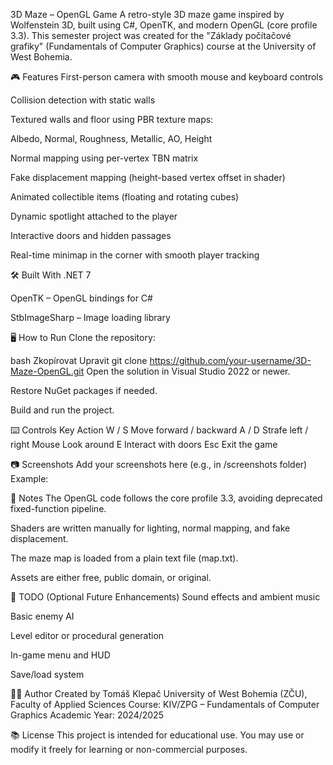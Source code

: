 3D Maze – OpenGL Game
A retro-style 3D maze game inspired by Wolfenstein 3D, built using C#, OpenTK, and modern OpenGL (core profile 3.3).
This semester project was created for the "Základy počítačové grafiky" (Fundamentals of Computer Graphics) course at the University of West Bohemia.

🎮 Features
First-person camera with smooth mouse and keyboard controls

Collision detection with static walls

Textured walls and floor using PBR texture maps:

Albedo, Normal, Roughness, Metallic, AO, Height

Normal mapping using per-vertex TBN matrix

Fake displacement mapping (height-based vertex offset in shader)

Animated collectible items (floating and rotating cubes)

Dynamic spotlight attached to the player

Interactive doors and hidden passages

Real-time minimap in the corner with smooth player tracking

🛠️ Built With
.NET 7

OpenTK – OpenGL bindings for C#

StbImageSharp – Image loading library

🖥️ How to Run
Clone the repository:

bash
Zkopírovat
Upravit
git clone https://github.com/your-username/3D-Maze-OpenGL.git
Open the solution in Visual Studio 2022 or newer.

Restore NuGet packages if needed.

Build and run the project.

⌨️ Controls
Key	Action
W / S	Move forward / backward
A / D	Strafe left / right
Mouse	Look around
E	Interact with doors
Esc	Exit the game

📷 Screenshots
Add your screenshots here (e.g., in /screenshots folder)
Example:

📝 Notes
The OpenGL code follows the core profile 3.3, avoiding deprecated fixed-function pipeline.

Shaders are written manually for lighting, normal mapping, and fake displacement.

The maze map is loaded from a plain text file (map.txt).

Assets are either free, public domain, or original.

📌 TODO (Optional Future Enhancements)
Sound effects and ambient music

Basic enemy AI

Level editor or procedural generation

In-game menu and HUD

Save/load system

👨‍💻 Author
Created by Tomáš Klepač
University of West Bohemia (ZČU), Faculty of Applied Sciences
Course: KIV/ZPG – Fundamentals of Computer Graphics
Academic Year: 2024/2025

📚 License
This project is intended for educational use.
You may use or modify it freely for learning or non-commercial purposes.

